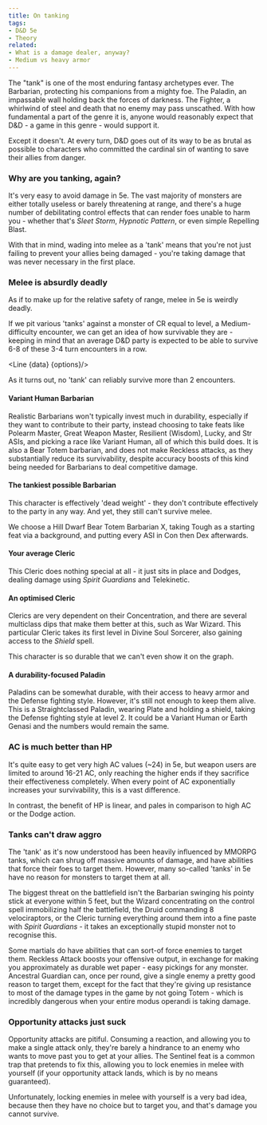 ```yaml
---
title: On tanking
tags:
- D&D 5e
- Theory
related:
- What is a damage dealer, anyway?
- Medium vs heavy armor
---
```

<script>
    import { Line } from 'svelte-chartjs';
    import { data, options } from '$lib/data/tanking.js';
    import {
    Chart as ChartJS,
    Title,
    Tooltip,
    Legend,
    LineElement,
    LinearScale,
    PointElement,
    CategoryScale,
  } from 'chart.js';

  ChartJS.register(
    Title,
    Tooltip,
    Legend,
    LineElement,
    LinearScale,
    PointElement,
    CategoryScale
  );
</script>
The "tank" is one of the most enduring fantasy archetypes ever. The Barbarian, protecting his companions from a mighty foe. The Paladin, an impassable wall holding back the forces of darkness. The Fighter, a whirlwind of steel and death that no enemy may pass unscathed. With how fundamental a part of the genre it is, anyone would reasonably expect that D&D - a game in this genre - would support it.

Except it doesn't. At every turn, D&D goes out of its way to be as brutal as possible to characters who committed the cardinal sin of wanting to save their allies from danger.

### Why are you tanking, again?
It's very easy to avoid damage in 5e. The vast majority of monsters are either totally useless or barely threatening at range, and there's a huge number of debilitating control effects that can render foes unable to harm you - whether that's *Sleet Storm*, *Hypnotic Pattern*, or even simple Repelling Blast.

With that in mind, wading into melee as a 'tank' means that you're not just failing to prevent your allies being damaged - you're taking damage that was never necessary in the first place.

### Melee is absurdly deadly
As if to make up for the relative safety of range, melee in 5e is weirdly deadly.

If we pit various 'tanks' against a monster of CR equal to level, a Medium-difficulty encounter, we can get an idea of how survivable they are - keeping in mind that an average D&D party is expected to be able to survive 6-8 of these 3-4 turn encounters in a row.

<Line {data} {options}/>

As it turns out, no 'tank' can reliably survive more than 2 encounters.

#### Variant Human Barbarian
Realistic Barbarians won't typically invest much in durability, especially if they want to contribute to their party, instead choosing to take feats like Polearm Master, Great Weapon Master, Resilient (Wisdom), Lucky, and Str ASIs, and picking a race like Variant Human, all of which this build does. It is also a Bear Totem barbarian, and does not make Reckless attacks, as they substantially reduce its survivability, despite accuracy boosts of this kind being needed for Barbarians to deal competitive damage.

#### The tankiest possible Barbarian
This character is effectively 'dead weight' - they don't contribute effectively to the party in any way. And yet, they still can't survive melee.

We choose a Hill Dwarf Bear Totem Barbarian X, taking Tough as a starting feat via a background, and putting every ASI in Con then Dex afterwards.

#### Your average Cleric
This Cleric does nothing special at all - it just sits in place and Dodges, dealing damage using *Spirit Guardians* and Telekinetic.

#### An optimised Cleric
Clerics are very dependent on their Concentration, and there are several multiclass dips that make them better at this, such as War Wizard. This particular Cleric takes its first level in Divine Soul Sorcerer, also gaining access to the *Shield* spell.

This character is so durable that we can't even show it on the graph.

#### A durability-focused Paladin
Paladins can be somewhat durable, with their access to heavy armor and the Defense fighting style. However, it's still not enough to keep them alive. This is a Straightclassed Paladin, wearing Plate and holding a shield, taking the Defense fighting style at level 2.
It could be a Variant Human or Earth Genasi and the numbers would remain the same.

### AC is much better than HP
It's quite easy to get very high AC values (~24) in 5e, but weapon users are limited to around 16-21 AC, only reaching the higher ends if they sacrifice their effectiveness completely. When every point of AC exponentially increases your survivability, this is a vast difference.

In contrast, the benefit of HP is linear, and pales in comparison to high AC or the Dodge action.

### Tanks can't draw aggro
The 'tank' as it's now understood has been heavily influenced by MMORPG tanks, which can shrug off massive amounts of damage, and have abilities that force their foes to target them. However, many so-called 'tanks' in 5e have no reason for monsters to target them at all.

The biggest threat on the battlefield isn't the Barbarian swinging his pointy stick at everyone within 5 feet, but the Wizard concentrating on the control spell immobilizing half the battlefield, the Druid commanding 8 velociraptors, or the Cleric turning everything around them into a fine paste with *Spirit Guardians* - it takes an exceptionally stupid monster not to recognise this.

Some martials do have abilities that can sort-of force enemies to target them. Reckless Attack boosts your offensive output, in exchange for making you approximately as durable wet paper - easy pickings for any monster. Ancestral Guardian can, once per round, give a single enemy a pretty good reason to target them, except for the fact that they're giving up resistance to most of the damage types in the game by not going Totem - which is incredibly dangerous when your entire modus operandi is taking damage.

### Opportunity attacks just suck
Opportunity attacks are pitiful. Consuming a reaction, and allowing you to make a single attack only, they're barely a hindrance to an enemy who wants to move past you to get at your allies. The Sentinel feat is a common trap that pretends to fix this, allowing you to lock enemies in melee with yourself (if your opportunity attack lands, which is by no means guaranteed).

Unfortunately, locking enemies in melee with yourself is a very bad idea, because then they have no choice but to target you, and that's damage you cannot survive.